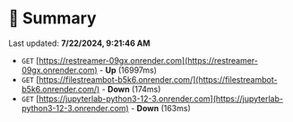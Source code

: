 # 📖 Summary
Last updated: **7/22/2024, 9:21:46 AM**

- `GET` [https://restreamer-09gx.onrender.com](https://restreamer-09gx.onrender.com) - **Up** (16997ms)
- `GET` [https://filestreambot-b5k6.onrender.com/](https://filestreambot-b5k6.onrender.com/) - **Down** (174ms)
- `GET` [https://jupyterlab-python3-12-3.onrender.com](https://jupyterlab-python3-12-3.onrender.com) - **Down** (163ms)
